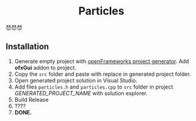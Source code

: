 <h1 align = center> Particles </h1>
😈😈😈

## Installation 
1. Generate empty project with [openFrameworks project generator](https://openframeworks.cc/download/). Add **ofxGui** addon to project.
2. Copy the `src` folder and paste with replace in generated project folder.
3. Open generated project solution in Visual Studio.
4. Add files `particles.h` and `particles.cpp` to `src` folder in project *GENERATED_PROJECT_NAME* with solution explorer.
5. Build Release 
6. ????
7. **DONE.**
